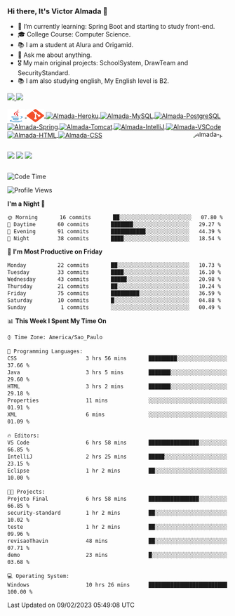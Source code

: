 ### Hi there, It's Victor Almada 👋


- 🌱 I’m currently learning: Spring Boot and starting to study front-end.
- 🎓 College Course: Computer Science.
- 📚  I am a student at Alura and Origamid.
- 💬 Ask me about anything.
- 🎖 My main original projects: SchoolSystem, DrawTeam and SecurityStandard.
- 📚 I am also studying english, My English level is B2.
 
<div>
<a href="https://github.com/Almadavic">
<img height="180em" src="https://github-readme-stats.vercel.app/api?username=Almadavic&showw_icons=true&theme=dark&include_all_commits=true&count_private=true">
<img height="180em" src="https://github-readme-stats.vercel.app/api/top-langs/?username=Almadavic&layout=compact&langs_count=16&theme=dracula">
</div>

<div style="display: inline_block"><br>
  <img align="center" alt="Almada-Java" height="30" width="40" src="https://raw.githubusercontent.com/devicons/devicon/master/icons/java/java-original.svg">
  <img align="center" alt="Almada-Git" height="30" width="40" src="https://raw.githubusercontent.com/devicons/devicon/master/icons/git/git-original.svg">
  <img align="center" alt="Almada-Heroku" height="30" width="40" src="https://cdn.jsdelivr.net/gh/devicons/devicon/icons/heroku/heroku-plain-wordmark.svg" />             
  <img align="center" alt="Almada-MySQL" height="30" width="40" src="https://cdn.jsdelivr.net/gh/devicons/devicon/icons/mysql/mysql-original-wordmark.svg" />
  <img align="center" alt="Almada-PostgreSQL" height="30" width="40" src="https://cdn.jsdelivr.net/gh/devicons/devicon/icons/postgresql/postgresql-plain-wordmark.svg" />
  <img align="center" alt="Almada-Spring" height="30" width="40" src="https://cdn.jsdelivr.net/gh/devicons/devicon/icons/spring/spring-original-wordmark.svg" />
  <img align="center" alt="Almada-Tomcat" height="30" width="40" src="https://cdn.jsdelivr.net/gh/devicons/devicon/icons/tomcat/tomcat-original-wordmark.svg" />
   <img align="center" alt="Almada-IntelliJ" height="30" width="40" src="https://cdn.jsdelivr.net/gh/devicons/devicon/icons/intellij/intellij-original.svg" />
   <img align="center" alt="Almada-VSCode" height="30" width="40" src="https://cdn.jsdelivr.net/gh/devicons/devicon/icons/vscode/vscode-original.svg" />
   <img align="center" alt="Almada-HTML" height="30" width="40" src="https://cdn.jsdelivr.net/gh/devicons/devicon/icons/html5/html5-original.svg" />
   <img align="center" alt="Almada-CSS" height="30" width="40" src="https://cdn.jsdelivr.net/gh/devicons/devicon/icons/css3/css3-original.svg" />
  <img align="right" alt="Almada-pic" height="150" style="border-radius:50px;" src="https://user-images.githubusercontent.com/85299065/185514627-94fcf387-edc6-4c24-88f1-b4873ccd49e9.png">
</div>
  
  ##
 
<div> 
  <a href="https://www.youtube.com/channel/UCUrcUNA90M_ZqLEcQxd3UNA" target="_blank"><img src="https://img.shields.io/badge/YouTube-FF0000?style=for-the-badge&logo=youtube&logoColor=white" target="_blank"></a>
 <a href = "mailto:almadavic@live.com"><img src="https://img.shields.io/badge/-Gmail-%23333?style=for-the-badge&logo=gmail&logoColor=white" target="_blank"></a>
  <a href="https://www.linkedin.com/in/victoralmada/" target="_blank"><img src="https://img.shields.io/badge/-LinkedIn-%230077B5?style=for-the-badge&logo=linkedin&logoColor=white" target="_blank"></a> 
</div>

##

<!--START_SECTION:waka-->
![Code Time](http://img.shields.io/badge/Code%20Time-196%20hrs%2023%20mins-blue)

![Profile Views](http://img.shields.io/badge/Profile%20Views-3-blue)

**I'm a Night 🦉** 

```text
🌞 Morning       16 commits       ██░░░░░░░░░░░░░░░░░░░░░░░   07.80 % 
🌆 Daytime       60 commits       ███████░░░░░░░░░░░░░░░░░░   29.27 % 
🌃 Evening       91 commits       ███████████░░░░░░░░░░░░░░   44.39 % 
🌙 Night         38 commits       ████░░░░░░░░░░░░░░░░░░░░░   18.54 % 

```
📅 **I'm Most Productive on Friday** 

```text
Monday          22 commits       ██░░░░░░░░░░░░░░░░░░░░░░░   10.73 % 
Tuesday         33 commits       ████░░░░░░░░░░░░░░░░░░░░░   16.10 % 
Wednesday       43 commits       █████░░░░░░░░░░░░░░░░░░░░   20.98 % 
Thursday        21 commits       ██░░░░░░░░░░░░░░░░░░░░░░░   10.24 % 
Friday          75 commits       █████████░░░░░░░░░░░░░░░░   36.59 % 
Saturday        10 commits       █░░░░░░░░░░░░░░░░░░░░░░░░   04.88 % 
Sunday           1 commits       ░░░░░░░░░░░░░░░░░░░░░░░░░   00.49 % 

```


📊 **This Week I Spent My Time On** 

```text
⌚︎ Time Zone: America/Sao_Paulo

💬 Programming Languages: 
CSS                      3 hrs 56 mins       █████████░░░░░░░░░░░░░░░░   37.66 % 
Java                     3 hrs 5 mins        ███████░░░░░░░░░░░░░░░░░░   29.60 % 
HTML                     3 hrs 2 mins        ███████░░░░░░░░░░░░░░░░░░   29.18 % 
Properties               11 mins             ░░░░░░░░░░░░░░░░░░░░░░░░░   01.91 % 
XML                      6 mins              ░░░░░░░░░░░░░░░░░░░░░░░░░   01.09 % 

🔥 Editors: 
VS Code                  6 hrs 58 mins       ████████████████░░░░░░░░░   66.85 % 
IntelliJ                 2 hrs 25 mins       █████░░░░░░░░░░░░░░░░░░░░   23.15 % 
Eclipse                  1 hr 2 mins         ██░░░░░░░░░░░░░░░░░░░░░░░   10.00 % 

🐱‍💻 Projects: 
Projeto Final            6 hrs 58 mins       ████████████████░░░░░░░░░   66.85 % 
security-standard        1 hr 2 mins         ██░░░░░░░░░░░░░░░░░░░░░░░   10.02 % 
teste                    1 hr 2 mins         ██░░░░░░░░░░░░░░░░░░░░░░░   09.96 % 
revisaoThavin            48 mins             ██░░░░░░░░░░░░░░░░░░░░░░░   07.71 % 
demo                     23 mins             █░░░░░░░░░░░░░░░░░░░░░░░░   03.68 % 

💻 Operating System: 
Windows                  10 hrs 26 mins      █████████████████████████   100.00 % 

```


 Last Updated on 09/02/2023 05:49:08 UTC
<!--END_SECTION:waka-->
